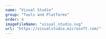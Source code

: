 ```yaml
---
name: "Visual Studio"
group: "Tools and Platforms"
order: 4
imageFileName: "visual_studio.svg"
url: "https://visualstudio.microsoft.com/"
---
```

